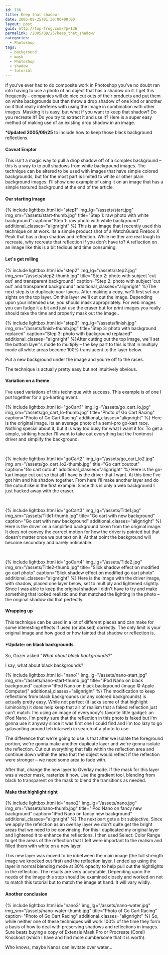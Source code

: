 ```yaml
---
id: 136
title: Keep that shadow!
date: 2005-09-25T01:30:00+00:00
layout: post
guid: http://top-frog.com/?p=136
permalink: /2005/09/25/keep_that_shadow/
categories:
  - Photoshop
tags:
  - background
  - mask
  - Photoshop
  - shadow
  - tutorial
---
```

If you've ever had to do composite work in Photoshop you've no doubt ran into having to use a photo of an object that has a shadow on it. I get this frequently – companies will do nice cut outs of their products and put them on white backgrounds but then throw a drop shadow of one kind or another on it that really interferes with using the image in combination with other images. Masking it is easy, but what if you want to keep that shadow? Do you recreate it? Do you try to extract it and use it? Here is a super easy method of making use of an existing drop shadow in an image.

***Updated 2005/09/25** to include how to keep those black background reflections.



#### Caveat Emptor

This isn't a magic way to pull a drop shadow off of a complex background – this is a way to to pull shadows from white background images. The technique can be altered to be used with images that have simple colored backgrounds, but for the most part is limited to white or other plain background images. I'll show one example of using it on an image that has a simple textured background at the end of the article.

#### Our starting image

{% include lightbox.html 
  id="step1"
  img_lg="/assets/start.jpg"
  img_sm="/assets/start-thumb.jpg"
  title="Step 1: raw photo with white background"
  caption="Step 1: raw photo with white background"
  additional_classes="alignright"
%} This is an image that I recently used this technique on at work. Its a simple product shot of a WatchGuard Firebox X Peak that has a drop shadow and reflection. While neither are real tough to recreate, why recreate that reflection if you don't have to? A reflection on an image like this is a bit tedious and time consuming. 

#### Let's get rolling

{% include lightbox.html 
  id="step2"
  img_lg="/assets/step2.jpg"
  img_sm="/assets/step2-thumb.jpg"
  title="Step 2: photo with subject 'cut out' and transparent background"
  caption="Step 2: photo with subject 'cut out' and transparent background"
  additional_classes="alignright"
%}The next step is to duplicate your layers. After making a copy, we'll first set our sights on the top layer. On this layer we'll cut out the image. Depending upon your intended use, you should mask appropriately. For web images you can fudge it a bit and just use the eraser but for print images you really should take the time and properly mask out the image..

{% include lightbox.html 
  id="step3"
  img_lg="/assets/finish.jpg"
  img_sm="/assets/finish-thumb.jpg"
  title="Step 3: photo with background replaced"
  caption="Step 3: photo with background replaced"
  additional_classes="alignright"
%}After cutting out the top image, we'll set the bottom layer's mode to multiply – the key part to this is that in multiply mode all white areas become 100% translucent to the layer below.

Put a new background under the image and you're off to the races.

The technique is actually pretty easy but not intuitively obvious.

#### Variation on a theme

I've used variations of this technique with success. This example is of one I put together for a go-karting event.

{% include lightbox.html 
  id="goCart1"
  img_lg="/assets/go_cart_lo.jpg"
  img_sm="/assets/go_cart_lo-thumb.jpg"
  title="Photo of Go Cart Racing"
  caption="Photo of Go Cart Racing"
  additional_classes="alignright"
%} Here is the original image. Its an average photo of a semi-pro go-kart race. Nothing special about it, but it is way too busy for what I want it for. To get a simple, striking header I'll want to take out everything but the frontmost driver and simplify the background.

<br />

{% include lightbox.html 
  id="goCart2"
  img_lg="/assets/go_cart_lo2.jpg"
  img_sm="/assets/go_cart_lo2-thumb.jpg"
  title="Go cart coutout"
  caption="Go cart cutout"
  additional_classes="alignright"
%} Here is the go-kart image cut out so that all I have is the driver that I want. At this time I've got him and his shadow together. From here I'll make another layer and do the cutout like in the first example. Since this is only a web background I just hacked away with the eraser.

<br />

{% include lightbox.html 
  id="goCart3"
  img_lg="/assets/Title1.jpg"
  img_sm="/assets/Title1-thumb.jpg"
  title="Go cart with new background"
  caption="Go cart with new background"
  additional_classes="alignright"
%} Here is the driver on a simplified background taken from the original image. It does not convey the correct motion for how the driver is pointed but that doesn't matter once we put text on it. At that point the background will become secondary and barely noticeable. 

<br />

{% include lightbox.html 
  id="goCart4"
  img_lg="/assets/Title2.jpg"
  img_sm="/assets/Title2-thumb.jpg"
  title="Slick shadow effect on modified go cart photo"
  caption="Slick shadow effect on modified go cart photo"
  additional_classes="alignright"
%} Here is the image with the driver image, with shadow, placed one layer below, set to multiply and lightened slightly. Since I was able to keep the original shadow I didn't have to try and make something that looked realistic and that matched the lighting in the photo – the original shadow did that perfectly.

#### Wrapping up

This technique can be used in a lot of different places and can make for some interesting effects if used (or abused) correctly. The only limit is your original image and how good or how tainted that shadow or reflection is.

#### *Update: on black backgrounds
So, Gozer asked "_What about black backgrounds?_"

I say, what about black backgrounds?

{% include lightbox.html 
  id="nano1"
  img_lg="/assets/nano-start.jpg"
  img_sm="/assets/nano-start-thumb.jpg"
  title="iPod Nano on black background"
  caption="iPod Nano on black background (image &copy; Apple Computer)"
  additional_classes="alignright"
%} The modification to keep reflections from black backgrounds (or any colored backgrounds) is actually pretty easy. While not perfect (it lacks some of that highlight luminosity) it does help keep that air of realism that a faked reflection just can't match. I'm using an image of everybody's favorite little gadget: an iPod Nano. I'm pretty sure that the reflection in this photo is faked but I'm gonna use it anyway since it was first one I could find and I'm too lazy to go galavanting around teh intarweb in search of a photo to use.

The difference that we're going to use is that after we isolate the foreground portion, we're gonna make another duplicate layer and we're gonna isolate the reflection. Cut out everything that falls within the reflection area and continue down within the area that the object would reflect if the reflection were stronger – we need some area to fade with.

After that, change the new layer to Overlay mode. If the mask for this layer was a vector mask, rasterize it now. Use the gradient tool, blending from black to transparent on the mask to blend the transitions as needed. 

#### Make that highlight right

{% include lightbox.html 
  id="nano2"
  img_lg="/assets/nano.jpg"
  img_sm="/assets/nano-thumb.jpg"
  title="iPod Nano on fancy new background"
  caption="iPod Nano on fancy new background"
  additional_classes="alignright"
%} The next part gets a bit subjective. Since we apply the refelction as an overlay layer we don't quite get the bright areas that we need to be convincing. For this I duplicated my original layer and lightened it to enhance the reflections. I then used Select: Color Range to get the areas of the reflection that I felt were important to the realism and filled them with white on a new layer. 

This new layer was moved to be inbetween the main image (the full strength image we knocked out first) and the reflection layer. I ended up using the layer in normal blending mode at 30% opacity to help pull out the hightlights in the reflection. The results are very acceptable. Depending upon the needs of the image this step should be examined closely and worked on not to match this tutorial but to match the image at hand. It will vary wildly.

#### Another conclusion

{% include lightbox.html 
  id="nano3"
  img_lg="/assets/nano-water.jpg"
  img_sm="/assets/nano-water-thumb.jpg"
  title="Photo of Go Cart Racing"
  caption="Photo of Go Cart Racing"
  additional_classes="alignright"
%} So, while neither one of these techniques will work 100% of the time they form a basis of how to deal with preserving shadows and reflections in images. Sure beats buying a copy of Extensis Mask Pro or Procreate (Corel) Knockout (which I have and find more cumbersome that it is worth).

Who knows, maybe Nanos can levitate over water…